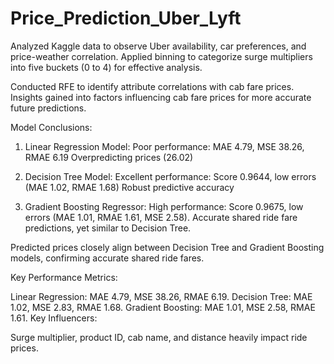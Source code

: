 # Price_Prediction_Uber_Lyft

Analyzed Kaggle data to observe Uber availability, car preferences, and price-weather correlation.
Applied binning to categorize surge multipliers into five buckets (0 to 4) for effective analysis.

Conducted RFE to identify attribute correlations with cab fare prices.
Insights gained into factors influencing cab fare prices for more accurate future predictions.

Model Conclusions:

1. Linear Regression Model:
Poor performance: MAE 4.79, MSE 38.26, RMAE 6.19
Overpredicting prices (26.02)

2. Decision Tree Model:
Excellent performance: Score 0.9644, low errors (MAE 1.02, RMAE 1.68)
Robust predictive accuracy

3. Gradient Boosting Regressor:
High performance: Score 0.9675, low errors (MAE 1.01, RMAE 1.61, MSE 2.58).
Accurate shared ride fare predictions, yet similar to Decision Tree.

Predicted prices closely align between Decision Tree and Gradient Boosting models, confirming accurate shared ride fares.

Key Performance Metrics:

Linear Regression:
MAE 4.79, MSE 38.26, RMAE 6.19.
Decision Tree:
MAE 1.02, MSE 2.83, RMAE 1.68.
Gradient Boosting:
MAE 1.01, MSE 2.58, RMAE 1.61.
Key Influencers:

Surge multiplier, product ID, cab name, and distance heavily impact ride prices.
